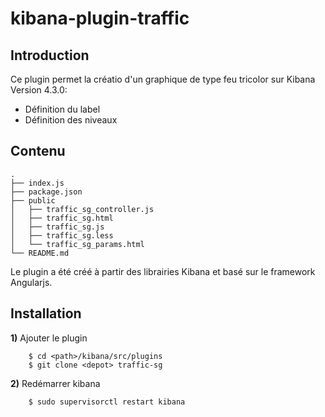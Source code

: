 
kibana-plugin-traffic
=====================


Introduction
-------------

Ce plugin permet la créatio d'un graphique de type feu tricolor sur Kibana Version 4.3.0:

* Définition du label
* Définition des niveaux

Contenu
-------
```
.
├── index.js
├── package.json
├── public
│   ├── traffic_sg_controller.js
│   ├── traffic_sg.html
│   ├── traffic_sg.js
│   ├── traffic_sg.less
│   └── traffic_sg_params.html
└── README.md
```
Le plugin a été créé à partir des librairies Kibana et basé sur le framework Angularjs.


Installation
------------

**1)** Ajouter le plugin 
```
	$ cd <path>/kibana/src/plugins
	$ git clone <depot> traffic-sg	
```

**2)** Redémarrer kibana 
```
	$ sudo supervisorctl restart kibana
```
